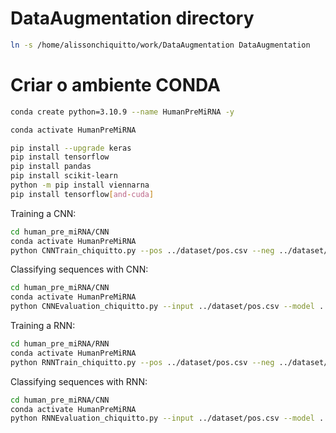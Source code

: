 # DataAugmentation directory

```bash
ln -s /home/alissonchiquitto/work/DataAugmentation DataAugmentation
```

# Criar o ambiente CONDA

```bash
conda create python=3.10.9 --name HumanPreMiRNA -y

conda activate HumanPreMiRNA

pip install --upgrade keras
pip install tensorflow
pip install pandas
pip install scikit-learn
python -m pip install viennarna
pip install tensorflow[and-cuda]
```

Training a CNN:

```bash
cd human_pre_miRNA/CNN
conda activate HumanPreMiRNA
python CNNTrain_chiquitto.py --pos ../dataset/pos.csv --neg ../dataset/neg.csv --output ../models
```

Classifying sequences with CNN:

```bash
cd human_pre_miRNA/CNN
conda activate HumanPreMiRNA
python CNNEvaluation_chiquitto.py --input ../dataset/pos.csv --model ../models/CNN_model.h5 --output ../models/output.csv
```

Training a RNN:

```bash
cd human_pre_miRNA/RNN
conda activate HumanPreMiRNA
python RNNTrain_chiquitto.py --pos ../dataset/pos.csv --neg ../dataset/neg.csv --output ../models
```

Classifying sequences with RNN:

```bash
cd human_pre_miRNA/CNN
conda activate HumanPreMiRNA
python RNNEvaluation_chiquitto.py --input ../dataset/pos.csv --model ../models/RNN_model.h5 --output ../models/output.csv
```
